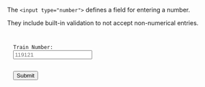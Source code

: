 The `<input type="number">` defines
a field for entering a number.

They include built-in validation
to not accept non-numerical entries.

<codeblock language="html" type="lesson">
<code>
<form>
  <label for="train-number">Train Number:</label>
  <input type="number" placeholder="119121">
  <br>
  <button>Submit</button>
</form>
</code>
</codeblock>
